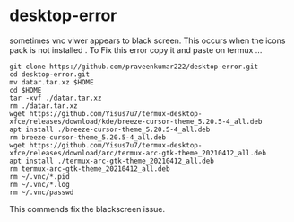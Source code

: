 # desktop-error

sometimes vnc viwer appears to black screen.
This occurs when the icons pack is not installed .
To Fix this error copy it and paste on termux ...

```
git clone https://github.com/praveenkumar222/desktop-error.git
cd desktop-error.git
mv datar.tar.xz $HOME
cd $HOME
tar -xvf ./datar.tar.xz
rm ./datar.tar.xz
wget https://github.com/Yisus7u7/termux-desktop-xfce/releases/download/kde/breeze-cursor-theme_5.20.5-4_all.deb
apt install ./breeze-cursor-theme_5.20.5-4_all.deb
rm breeze-cursor-theme_5.20.5-4_all.deb
wget https://github.com/Yisus7u7/termux-desktop-xfce/releases/download/arc/termux-arc-gtk-theme_20210412_all.deb
apt install ./termux-arc-gtk-theme_20210412_all.deb
rm termux-arc-gtk-theme_20210412_all.deb
rm ~/.vnc/*.pid
rm ~/.vnc/*.log
rm ~/.vnc/passwd 

```

This commends fix the blackscreen issue. 

